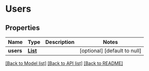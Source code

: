 # Users
## Properties

| Name | Type | Description | Notes |
|------------ | ------------- | ------------- | -------------|
| **users** | [**List**](User.md) |  | [optional] [default to null] |

[[Back to Model list]](../README.md#documentation-for-models) [[Back to API list]](../README.md#documentation-for-api-endpoints) [[Back to README]](../README.md)

